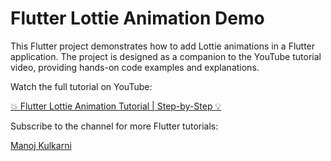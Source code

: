 # Flutter Lottie Animation Demo

This Flutter project demonstrates how to add Lottie animations in a Flutter application. The project is designed as a companion to the YouTube tutorial video, providing hands-on code examples and explanations.

Watch the full tutorial on YouTube:

[💥 Flutter Lottie Animation Tutorial | Step-by-Step 💡](https://www.youtube.com/c/ManojKulkarni30?sub_confirmation=1)

Subscribe to the channel for more Flutter tutorials:

[Manoj Kulkarni](https://www.youtube.com/c/ManojKulkarni30?sub_confirmation=1)
